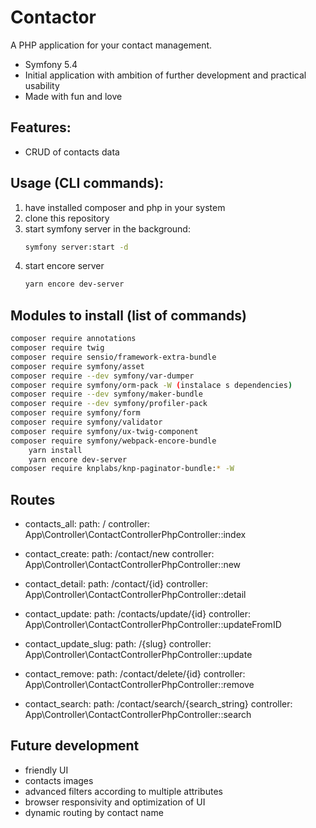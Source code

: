 # Contactor
A PHP application for your contact management.
- Symfony 5.4
- Initial application with ambition of further development and practical usability
- Made with fun and love

## Features:
- CRUD of contacts data

## Usage (CLI commands):
1. have installed composer and php in your system
2. clone this repository
2. start symfony server in the background: 
    ```sh
    symfony server:start -d
    ```
3. start encore server 
    ```sh
    yarn encore dev-server
    ```
## Modules to install (list of commands)
```sh
composer require annotations
composer require twig
composer require sensio/framework-extra-bundle
composer require symfony/asset
composer require --dev symfony/var-dumper
composer require symfony/orm-pack -W (instalace s dependencies)
composer require --dev symfony/maker-bundle
composer require --dev symfony/profiler-pack
composer require symfony/form
composer require symfony/validator
composer require symfony/ux-twig-component
composer require symfony/webpack-encore-bundle
	yarn install
	yarn encore dev-server
composer require knplabs/knp-paginator-bundle:* -W
```

## Routes
- contacts_all:
  path: /
  controller: App\Controller\ContactControllerPhpController::index

- contact_create:
  path: /contact/new
  controller: App\Controller\ContactControllerPhpController::new

- contact_detail:
  path: /contact/{id}
  controller: App\Controller\ContactControllerPhpController::detail

- contact_update:
  path: /contacts/update/{id}
  controller: App\Controller\ContactControllerPhpController::updateFromID

- contact_update_slug:
  path: /{slug}
  controller: App\Controller\ContactControllerPhpController::update

- contact_remove:
  path: /contact/delete/{id}
  controller: App\Controller\ContactControllerPhpController::remove

- contact_search:
  path: /contact/search/{search_string}
  controller: App\Controller\ContactControllerPhpController::search

## Future development
- friendly UI
- contacts images
- advanced filters according to multiple attributes
- browser responsivity and optimization of UI
- dynamic routing by contact name
